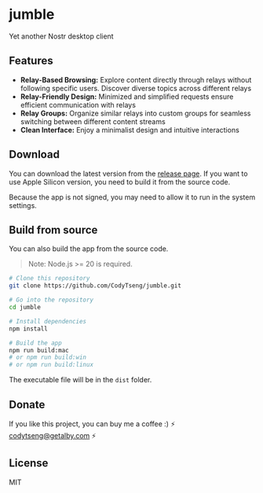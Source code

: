 # jumble

Yet another Nostr desktop client

## Features

- **Relay-Based Browsing:** Explore content directly through relays without following specific users. Discover diverse topics across different relays
- **Relay-Friendly Design:** Minimized and simplified requests ensure efficient communication with relays
- **Relay Groups:** Organize similar relays into custom groups for seamless switching between different content streams
- **Clean Interface:** Enjoy a minimalist design and intuitive interactions

## Download

You can download the latest version from the [release page](https://github.com/CodyTseng/jumble/releases). If you want to use Apple Silicon version, you need to build it from the source code.

Because the app is not signed, you may need to allow it to run in the system settings.

## Build from source

You can also build the app from the source code.

> Note: Node.js >= 20 is required.

```bash
# Clone this repository
git clone https://github.com/CodyTseng/jumble.git

# Go into the repository
cd jumble

# Install dependencies
npm install

# Build the app
npm run build:mac
# or npm run build:win
# or npm run build:linux
```

The executable file will be in the `dist` folder.

## Donate

If you like this project, you can buy me a coffee :) ⚡️ codytseng@getalby.com ⚡️

## License

MIT
